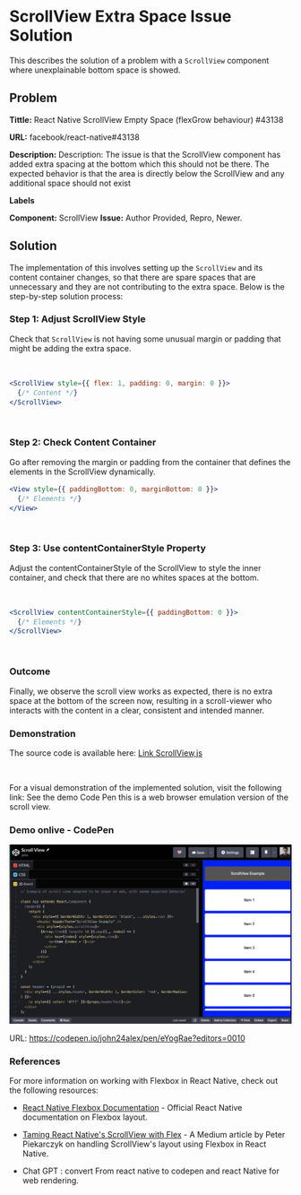 # ScrollView Extra Space Issue Solution

This describes the solution of a problem with a `ScrollView` component where unexplainable bottom space is showed. 

## Problem

**Tittle:** React Native ScrollView Empty Space (flexGrow behaviour) #43138

**URL:** facebook/react-native#43138

**Description:** Description: The issue is that the ScrollView component has added extra spacing at the bottom which this should not be there. The expected behavior is that the area is directly below the ScrollView and any additional space should not exist

**Labels**

**Component:** ScrollView
**Issue:** Author Provided, Repro, Newer.


## Solution

The implementation of this involves setting up the `ScrollView` and its content container changes, so that there are spare spaces that are unnecessary and they are not contributing to the extra space. Below is the step-by-step solution process:

### Step 1: Adjust ScrollView Style

Check that `ScrollView` is not having some unusual margin or padding that might be adding the extra space. 

<br>

```jsx
<ScrollView style={{ flex: 1, padding: 0, margin: 0 }}>
  {/* Content */}
</ScrollView>
```
<br>

###  Step 2: Check Content Container
Go after removing the margin or padding from the container that defines the elements in the ScrollView dynamically. 
<br>

```jsx
<View style={{ paddingBottom: 0, marginBottom: 0 }}>
  {/* Elements */}
</View>
```
<br>

###  Step 3: Use contentContainerStyle Property
Adjust the contentContainerStyle of the ScrollView to style the inner container, and check that there are no whites spaces at the bottom. 

<br>

```jsx
<ScrollView contentContainerStyle={{ paddingBottom: 0 }}>
  {/* Elements */}
</ScrollView>
```

<br>

###  Outcome

Finally, we observe the scroll view works as expected, there is no extra space at the bottom of the screen now, resulting in a scroll-viewer who interacts with the content in a clear, consistent and intended manner. 
<br>


### Demonstration

The source code is available here:
[Link ScrollView,js](../ScrollView/ScrollView.js)

<br>

For a visual demonstration of the implemented solution,  visit the following link: See the demo Code Pen this is a web browser emulation version of the scroll view.


### Demo onlive - CodePen

[![ViewScroll](../Images/ScrollView.png)](https://codepen.io/john24alex/pen/eYogRae?editors=0010)

URL: https://codepen.io/john24alex/pen/eYogRae?editors=0010



### References


For more information on working with Flexbox in React Native, check out the following resources:

- [React Native Flexbox Documentation](https://reactnative.dev/docs/flexbox) - Official React Native documentation on Flexbox layout.

- [Taming React Native's ScrollView with Flex](https://medium.com/@peterpme/taming-react-natives-scrollview-with-flex-144e6ff76c08) - A Medium article by Peter Piekarczyk on handling ScrollView's layout using Flexbox in React Native.

- Chat GPT : convert From react native to codepen and react Native for web rendering.
